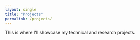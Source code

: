 ```yaml
---
layout: single
title: "Projects"
permalink: /projects/
---
```


This is where I'll showcase my technical and research projects.
